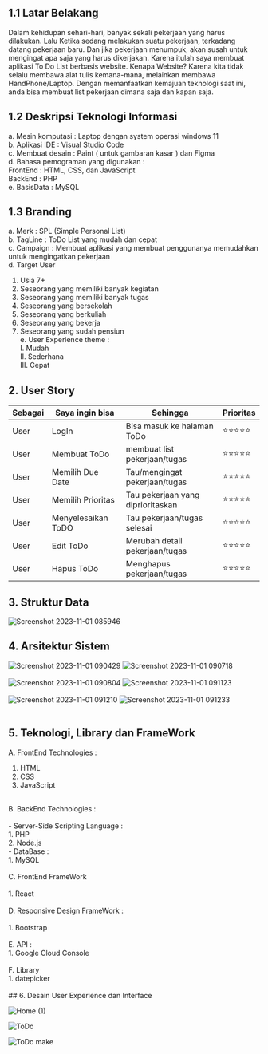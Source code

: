 ## 1.1 Latar Belakang
Dalam kehidupan sehari-hari, banyak sekali pekerjaan yang harus dilakukan. Lalu Ketika sedang melakukan suatu pekerjaan, terkadang datang pekerjaan baru. Dan jika pekerjaan menumpuk, akan susah untuk mengingat apa saja yang harus dikerjakan.
Karena itulah saya membuat aplikasi To Do List berbasis website. Kenapa Website? Karena kita tidak selalu membawa alat tulis kemana-mana, melainkan membawa HandPhone/Laptop. Dengan memanfaatkan kemajuan teknologi saat ini, anda bisa membuat list pekerjaan dimana saja dan kapan saja.
## 1.2 Deskripsi Teknologi Informasi
a.	Mesin komputasi : Laptop dengan system operasi windows 11<br>
b.	Aplikasi IDE : Visual Studio Code<br>
c.	Membuat desain : Paint ( untuk gambaran kasar ) dan Figma<br>
d.	Bahasa pemograman yang digunakan : <br>
FrontEnd : HTML, CSS, dan JavaScript <br>
BackEnd : PHP<br>
e.	BasisData : MySQL<br>
## 1.3 Branding
a.	Merk : SPL (Simple Personal List)<br>
b.	TagLine : ToDo List yang mudah dan cepat<br>
c.	Campaign : Membuat aplikasi yang membuat penggunanya memudahkan untuk mengingatkan pekerjaan<br>
d.	Target User<br>
1.	Usia 7+<br>
2.	Seseorang yang memiliki banyak kegiatan<br>
3.	Seseorang yang memiliki banyak tugas<br>
4.	Seseorang yang bersekolah<br>
5.	Seseorang yang berkuliah<br>
6.	Seseorang yang bekerja<br>
7.	Seseorang yang sudah pensiun<br>
e.	User Experience theme :<br>
I.	Mudah<br>
II.	Sederhana<br>
III.	Cepat<br>
## 2. User Story
Sebagai | Saya ingin bisa | Sehingga | Prioritas
---|---|---|---|
User | LogIn | Bisa masuk ke halaman ToDo | ⭐⭐⭐⭐⭐
User | Membuat ToDo | membuat list pekerjaan/tugas | ⭐⭐⭐⭐⭐
User | Memilih Due Date | Tau/mengingat pekerjaan/tugas | ⭐⭐⭐⭐⭐
User | Memilih Prioritas | Tau pekerjaan yang diprioritaskan | ⭐⭐⭐⭐⭐
User | Menyelesaikan ToDO | Tau pekerjaan/tugas selesai | ⭐⭐⭐⭐⭐
User | Edit ToDo | Merubah detail pekerjaan/tugas | ⭐⭐⭐⭐⭐
User | Hapus ToDo | Menghapus pekerjaan/tugas | ⭐⭐⭐⭐⭐
## 3. Struktur Data
![Screenshot 2023-11-01 085946](https://github.com/OniGiri787/FAF.github.io/assets/124949510/fc549548-9420-4aee-9ae3-32a1ffb6bc45)
## 4. Arsitektur Sistem
![Screenshot 2023-11-01 090429](https://github.com/OniGiri787/FAF.github.io/assets/124949510/b5e1860f-2f14-499c-a2a7-268f61a5a44f)
![Screenshot 2023-11-01 090718](https://github.com/OniGiri787/FAF.github.io/assets/124949510/f177d664-628e-443e-88d6-c91498e07264)<br>
<br>
![Screenshot 2023-11-01 090804](https://github.com/OniGiri787/FAF.github.io/assets/124949510/3be2f374-c0c0-4118-9dcc-a009cf11c307)
![Screenshot 2023-11-01 091123](https://github.com/OniGiri787/FAF.github.io/assets/124949510/0b5e81cf-d56e-4b8d-ab12-b8cff59eb075)<br>
<br>
![Screenshot 2023-11-01 091210](https://github.com/OniGiri787/FAF.github.io/assets/124949510/785e99e1-0c51-4732-a193-d77fa8d0f086)
![Screenshot 2023-11-01 091233](https://github.com/OniGiri787/FAF.github.io/assets/124949510/9e468691-b823-4318-ac18-9116dde36e65)<br>
<br>
## 5. Teknologi, Library dan FrameWork
A. FrontEnd Technologies :
1. HTML
2. CSS
3. JavaScript <br>
<br>
B. BackEnd Technologies : <br>
<br>
  - Server-Side Scripting Language : <br>
  1. PHP <br>
  2. Node.js <br>
  - DataBase : <br>
  1. MySQL <br> 
  <br>
C. FrontEnd FrameWork <br>
<br>
1. React <br>
<br>
D. Responsive Design FrameWork : <br>
<br>
1. Bootstrap <br>
<br>
E. API : <br>
1. Google Cloud Console<br>
<br>
F. Library <br>
1. datepicker <br>
<br>
## 6. Desain User Experience dan Interface

![Home (1)](https://github.com/OniGiri787/FAF.github.io/assets/124949510/66f294ee-5cf3-49a4-8986-8ce3fbc71088)

![ToDo](https://github.com/OniGiri787/FAF.github.io/assets/124949510/ea95b126-6ca7-4a1a-b8a9-a685be7c67e7)

![ToDo make](https://github.com/OniGiri787/FAF.github.io/assets/124949510/492f8bf0-f6c5-40f0-9d04-a58987498b65)

